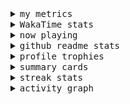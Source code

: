 <details>
  <summary>
    <samp>my metrics</samp>
  </summary>
  <br>

  ![🐳](https://github.com/kkhys/kkhys/blob/main/github-metrics.svg)
</details>

<details>
  <summary>
    <samp>WakaTime stats</samp>
  </summary>
  <br>

<!--START_SECTION:waka-->
![Code Time](http://img.shields.io/badge/Code%20Time-7%2C552%20hrs%2041%20mins-blue)

**🐱 My GitHub Data** 

> 📦 6.0 MB Used in GitHub's Storage 
 > 
> 🏆 2,681 Contributions in the Year 2025
 > 
> 💼 Opted to Hire
 > 
> 📜 19 Public Repositories 
 > 
> 🔑 26 Private Repositories 
 > 
**I'm an Early 🐤** 

```text
🌞 Morning                9085 commits        ███████░░░░░░░░░░░░░░░░░░   27.07 % 
🌆 Daytime                8581 commits        ██████░░░░░░░░░░░░░░░░░░░   25.56 % 
🌃 Evening                13502 commits       ██████████░░░░░░░░░░░░░░░   40.23 % 
🌙 Night                  2398 commits        ██░░░░░░░░░░░░░░░░░░░░░░░   07.14 % 
```
📅 **I'm Most Productive on Sunday** 

```text
Monday                   4319 commits        ███░░░░░░░░░░░░░░░░░░░░░░   12.87 % 
Tuesday                  4820 commits        ████░░░░░░░░░░░░░░░░░░░░░   14.36 % 
Wednesday                4720 commits        ████░░░░░░░░░░░░░░░░░░░░░   14.06 % 
Thursday                 4841 commits        ████░░░░░░░░░░░░░░░░░░░░░   14.42 % 
Friday                   4735 commits        ████░░░░░░░░░░░░░░░░░░░░░   14.11 % 
Saturday                 4559 commits        ███░░░░░░░░░░░░░░░░░░░░░░   13.58 % 
Sunday                   5572 commits        ████░░░░░░░░░░░░░░░░░░░░░   16.60 % 
```


📊 **This Week I Spent My Time On** 

```text
🕑︎ Time Zone: Asia/Tokyo

💬 Programming Languages: 
Other                    27 hrs 20 mins      ███████████████░░░░░░░░░░   60.32 % 
MDX                      7 hrs 46 mins       ████░░░░░░░░░░░░░░░░░░░░░   17.16 % 
TypeScript               7 hrs 29 mins       ████░░░░░░░░░░░░░░░░░░░░░   16.52 % 
Markdown                 1 hr 5 mins         █░░░░░░░░░░░░░░░░░░░░░░░░   02.40 % 
JSON                     1 hr 1 min          █░░░░░░░░░░░░░░░░░░░░░░░░   02.27 % 

🔥 Editors: 
Chrome                   34 hrs 20 mins      ███████████████████░░░░░░   75.73 % 
WebStorm                 10 hrs 58 mins      ██████░░░░░░░░░░░░░░░░░░░   24.20 % 
IntelliJ IDEA            1 min               ░░░░░░░░░░░░░░░░░░░░░░░░░   00.06 % 

💻 Operating System: 
Mac                      45 hrs 19 mins      █████████████████████████   100.00 % 
```


 Last Updated on 2025/09/23 18:49:42 UTC
<!--END_SECTION:waka-->
</details>

<details>
  <summary>
    <samp>now playing</samp>
  </summary>
  <br>

  [![🐟](https://spotify-github-profile.kittinanx.com/api/view?uid=31bo5yuxjgmecenqavrcmndnpt2m&cover_image=true&theme=default&show_offline=true&background_color=121212&interchange=false&bar_color_cover=false&bar_color=58c454)](https://github.com/kittinan/spotify-github-profile)
</details>

<details>
  <summary>
    <samp>github readme stats</samp>
  </summary>
  <br>

  <div> 
    <img alt="🐠" src="https://github-readme-stats.vercel.app/api?username=kkhys&count_private=true&show_icons=true&theme=dark&include_all_commits=true" />
    <img alt="🐟" src="https://github-readme-stats.vercel.app/api/top-langs/?username=kkhys&layout=compact&theme=dark&langs_count=10&hide=HTML,CSS,SCSS" />
  </div>
</details>

<details>
  <summary>
    <samp>profile trophies</samp>
  </summary>
  <br>

  [![🐬](https://github-profile-trophy.vercel.app/?username=kkhys&rank=SECRET,SSS,SS,S,AAA,AA,A&theme=darkhub&row=1&margin-w=10&no-bg=true)](https://github.com/ryo-ma/github-profile-trophy)
</details>

<details>
  <summary>
    <samp>summary cards</samp>
  </summary>
  <br>

  [![🐋](https://github-profile-summary-cards.vercel.app/api/cards/profile-details?username=kkhys&theme=github_dark)](https://github.com/vn7n24fzkq/github-profile-summary-cards)
  [![🦑](https://github-profile-summary-cards.vercel.app/api/cards/repos-per-language?username=kkhys&theme=github_dark)](https://github.com/vn7n24fzkq/github-profile-summary-cards)
  [![🦭](https://github-profile-summary-cards.vercel.app/api/cards/most-commit-language?username=kkhys&theme=github_dark)](https://github.com/vn7n24fzkq/github-profile-summary-cards)
  [![🦀](https://github-profile-summary-cards.vercel.app/api/cards/stats?username=kkhys&theme=github_dark)](https://github.com/vn7n24fzkq/github-profile-summary-cards)
  [![🦈](https://github-profile-summary-cards.vercel.app/api/cards/productive-time?username=kkhys&theme=github_dark)](https://github.com/vn7n24fzkq/github-profile-summary-cards)
</details>

<details>
  <summary>
    <samp>streak stats</samp>
  </summary>
  <br>

  [![🐠](https://github-readme-streak-stats.herokuapp.com?user=kkhys&theme=dark)](https://github.com/DenverCoder1/github-readme-streak-stats)
</details>

<details>
  <summary>
    <samp>activity graph</samp>
  </summary>
  <br>

  [![🐡](https://github-readme-activity-graph.vercel.app/graph?username=kkhys&theme=xcode)](https://github.com/ashutosh00710/github-readme-activity-graph)
</details>
